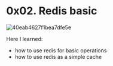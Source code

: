 # 0x02. Redis basic
![40eab4627f1bea7dfe5e](https://user-images.githubusercontent.com/44221402/219231027-ca7b29c3-4ccc-4db6-baff-464470ad5dbb.png)

Here I learned:
* how to use redis for basic operations
* how to use redis as a simple cache
